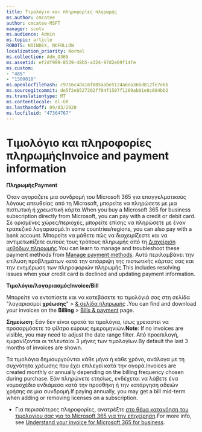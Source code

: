 ```yaml
---
title: Τιμολόγιο και πληροφορίες πληρωμής
ms.author: cmcatee
author: cmcatee-MSFT
manager: scotv
ms.audience: Admin
ms.topic: article
ROBOTS: NOINDEX, NOFOLLOW
localization_priority: Normal
ms.collection: Adm_O365
ms.assetid: ef2df989-8539-48b5-a324-97d2e09f14fe
ms.custom:
- "485"
- "1500018"
ms.openlocfilehash: c9716c4da16f085aabe5124a6ea36bd812fe7e6b
ms.sourcegitcommit: de5f2e8527202ff04f1587f1289ab81e8c804bb2
ms.translationtype: MT
ms.contentlocale: el-GR
ms.lasthandoff: 09/03/2020
ms.locfileid: "47364767"
---
```

# <a name="invoice-and-payment-information"></a><span data-ttu-id="4017a-102">Τιμολόγιο και πληροφορίες πληρωμής</span><span class="sxs-lookup"><span data-stu-id="4017a-102">Invoice and payment information</span></span>

<span data-ttu-id="4017a-103">**Πληρωμής**</span><span class="sxs-lookup"><span data-stu-id="4017a-103">**Payment**</span></span>

<span data-ttu-id="4017a-104">Όταν αγοράζετε μια συνδρομή του Microsoft 365 για επαγγελματικούς λόγους απευθείας από τη Microsoft, μπορείτε να πληρώσετε με μια πιστωτική ή χρεωστική κάρτα.</span><span class="sxs-lookup"><span data-stu-id="4017a-104">When you buy a Microsoft 365 for business subscription directly from Microsoft, you can pay with a credit or debit card.</span></span>  <span data-ttu-id="4017a-105">Σε ορισμένες χώρες/περιοχές, μπορείτε επίσης να πληρώσετε με έναν τραπεζικό λογαριασμό.</span><span class="sxs-lookup"><span data-stu-id="4017a-105">In some countries/regions, you can also pay with a bank account.</span></span>  <span data-ttu-id="4017a-106">Μπορείτε να μάθετε πώς να διαχειρίζεστε και να αντιμετωπίζετε αυτούς τους τρόπους πληρωμής από τη [Διαχείριση μεθόδων πληρωμής](https://docs.microsoft.com/microsoft-365/commerce/billing-and-payments/manage-payment-methods).</span><span class="sxs-lookup"><span data-stu-id="4017a-106">You can learn to manage and troubleshoot these payment methods from [Manage payment methods](https://docs.microsoft.com/microsoft-365/commerce/billing-and-payments/manage-payment-methods).</span></span> <span data-ttu-id="4017a-107">Αυτό περιλαμβάνει την επίλυση προβλημάτων κατά την απόρριψη της πιστωτικής κάρτας σας και την ενημέρωση των πληροφοριών πληρωμής.</span><span class="sxs-lookup"><span data-stu-id="4017a-107">This includes resolving issues when your credit card is declined and updating payment information.</span></span>

<span data-ttu-id="4017a-108">**Τιμολόγιο/λογαριασμός**</span><span class="sxs-lookup"><span data-stu-id="4017a-108">**Invoice/Bill**</span></span>

<span data-ttu-id="4017a-109">Μπορείτε να εντοπίσετε και να κατεβάσετε τα τιμολόγιά σας στη σελίδα "λογαριασμοί **χρέωσης**"  >  [& σελίδα πληρωμής](https://go.microsoft.com/fwlink/p/?linkid=848039) .</span><span class="sxs-lookup"><span data-stu-id="4017a-109">You can find and download your invoices on the **Billing** > [Bills & payment](https://go.microsoft.com/fwlink/p/?linkid=848039) page.</span></span>  

<span data-ttu-id="4017a-110">**Σημείωση**: Εάν δεν είναι ορατά τα τιμολόγια, ίσως χρειαστεί να προσαρμόσετε το φίλτρο εύρους ημερομηνιών.</span><span class="sxs-lookup"><span data-stu-id="4017a-110">**Note**: If no invoices are visible, you may need to adjust the date range filter.</span></span>  <span data-ttu-id="4017a-111">Από προεπιλογή, εμφανίζονται οι τελευταίοι 3 μήνες των τιμολογίων.</span><span class="sxs-lookup"><span data-stu-id="4017a-111">By default the last 3 months of invoices are shown.</span></span>

<span data-ttu-id="4017a-112">Τα τιμολόγια δημιουργούνται κάθε μήνα ή κάθε χρόνο, ανάλογα με τη συχνότητα χρέωσης που έχει επιλεγεί κατά την αγορά.</span><span class="sxs-lookup"><span data-stu-id="4017a-112">Invoices are created monthly or annually depending on the billing frequency chosen during purchase.</span></span>  <span data-ttu-id="4017a-113">Εάν πληρώνετε ετησίως, ενδέχεται να λάβετε ένα νομοσχέδιο ενδιάμεσα κατά την προσθήκη ή την κατάργηση αδειών χρήσης σε μια συνδρομή.</span><span class="sxs-lookup"><span data-stu-id="4017a-113">If paying annually, you may get a bill mid-term when adding or removing licenses on a subscription.</span></span>

- <span data-ttu-id="4017a-114">Για περισσότερες πληροφορίες, ανατρέξτε [στο θέμα κατανόηση του τιμολογίου σας για το Microsoft 365 για την επιχείρηση](https://docs.microsoft.com/microsoft-365/commerce/billing-and-payments/understand-your-invoice2).</span><span class="sxs-lookup"><span data-stu-id="4017a-114">For more info, see [Understand your invoice for Microsoft 365 for business](https://docs.microsoft.com/microsoft-365/commerce/billing-and-payments/understand-your-invoice2).</span></span>